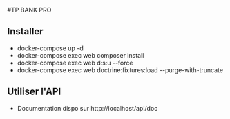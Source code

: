 #TP BANK PRO

Installer
-

- docker-compose up -d 
- docker-compose exec web composer install
- docker-compose exec web d:s:u --force
- docker-compose exec web doctrine:fixtures:load --purge-with-truncate

Utiliser l'API
- 
- Documentation dispo sur http://localhost/api/doc